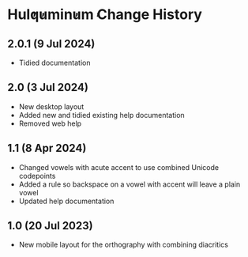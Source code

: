 Hul̓q̓umin̓um̓ Change History
============================
2.0.1 (9 Jul 2024)
-----------------
* Tidied documentation

2.0 (3 Jul 2024)
-----------------
* New desktop layout
* Added new and tidied existing help documentation
* Removed web help

1.1 (8 Apr 2024)
-----------------
* Changed vowels with acute accent to use combined Unicode codepoints
* Added a rule so backspace on a vowel with accent will leave a plain vowel
* Updated help documentation

1.0 (20 Jul 2023)
-----------------
* New mobile layout for the orthography with combining diacritics
